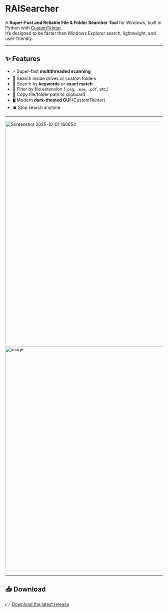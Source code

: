# RAISearcher
A **Super-Fast and Reliable File & Folder Searcher Tool** for Windows, built in Python with [CustomTkinter](https://github.com/TomSchimansky/CustomTkinter).  
It’s designed to be faster than Windows Explorer search, lightweight, and user-friendly.

---

## ✨ Features
- ⚡ Super-fast **multithreaded scanning**
- 📂 Search inside drives or custom folders
- 🔎 Search by **keywords** or **exact match**
- 🎯 Filter by file extension (`.png`, `.exe`, `.pdf`, etc.)
- 📑 Copy file/folder path to clipboard
- 🖥️ Modern **dark-themed GUI** (CustomTkinter)
- ⏹️ Stop search anytime

---

<img width="1366" height="721" alt="Screenshot 2025-10-01 160654" src="https://github.com/user-attachments/assets/31a6239c-fb26-4fdf-a46d-fc0eb837de72" />
<img width="1366" height="720" alt="image" src="https://github.com/user-attachments/assets/5434cecd-3f46-4910-b7c2-6f0dae18d31c" />


---

## 📥 Download
👉 [Download the latest release](https://github.com/YOUR_USERNAME/RAI-Search/releases)
